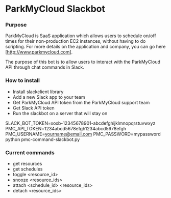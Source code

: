 # ParkMyCloud Slackbot


### Purpose

ParkMyCloud is SaaS application which allows users to schedule on/off times for their non-production EC2 instances, without having to do scripting. For more details on the application and company, you can go here [http://www.parkmycloud.com].

The purpose of this bot is to allow users to interact with the ParkMyCloud API through chat commands in Slack.

### How to install

- Install slackclient library
- Add a new Slack app to your team
- Get ParkMyCloud API token from the ParkMyCloud support team
- Get Slack API token
- Run the slackbot on a server that will stay on

SLACK_BOT_TOKEN=xoxb-12345678901-abcdefghijklmnopqrstuvwxyz PMC_API_TOKEN=1234abcd5678efgh1234abcd5678efgh PMC_USERNAME=yourname@email.com PMC_PASSWORD=mypassword python pmc-command-slackbot.py

### Current commands
- get resources
- get schedules
- toggle <resource_id>
- snooze <hours> <resource_ids>
- attach <schedule_id> <resource_ids>
- detach <resource_ids>
